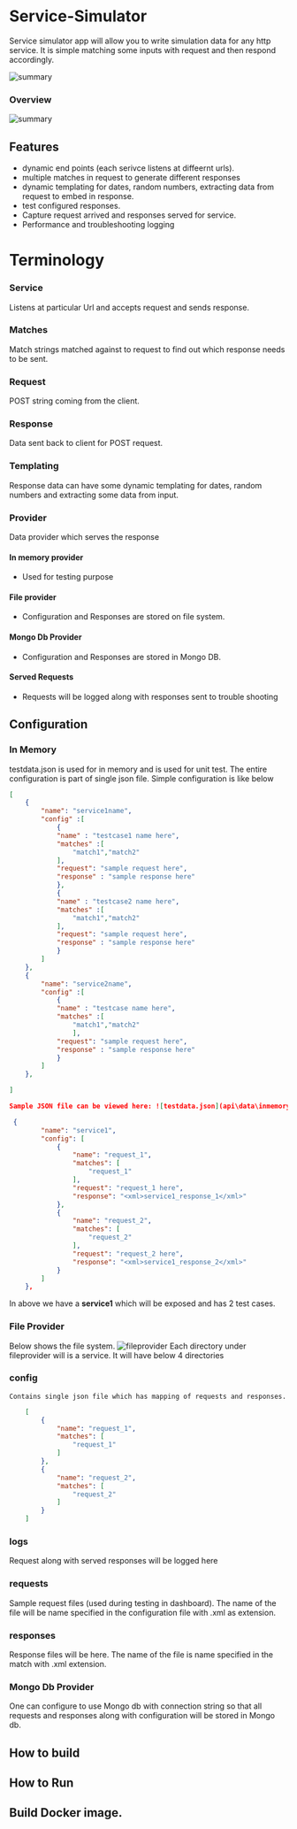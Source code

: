 # Service-Simulator
Service simulator app will allow you to write simulation data for any http service. It is simple matching some inputs with request and then respond accordingly. 

  ![summary](doc/images/summary.png)

  ### Overview
  ![summary](doc/images/overview.png)

## Features
* dynamic end points (each serivce listens at diffeernt urls).
* multiple matches in request to generate different responses
* dynamic templating for dates, random numbers, extracting data from request to embed in response.
* test configured responses.
* Capture request arrived and responses served for service.
* Performance and troubleshooting logging

# Terminology
### Service  
Listens at particular Url and accepts request and sends response.
### Matches
Match strings matched against to request to find out which response needs to be sent.
### Request
POST string coming from the client.
### Response
Data sent back to client for POST request.
### Templating
Response data can have some dynamic templating for dates, random numbers and extracting some data from input.
### Provider
Data provider which serves the response
#### In memory provider
* Used for testing purpose
#### File provider
* Configuration and Responses are stored on file system.
#### Mongo Db Provider
* Configuration and Responses are stored in Mongo DB.
#### Served Requests
* Requests will be logged along with responses sent to trouble shooting

## Configuration
### In Memory

testdata.json is used for in memory and is used for unit test. The entire configuration is part of single json file. Simple configuration is like below

```json
[
    {
        "name": "service1name",
        "config" :[
            {
            "name" : "testcase1 name here",
            "matches" :[
                "match1","match2"
            ],
            "request": "sample request here",
            "response" : "sample response here"
            },
            {
            "name" : "testcase2 name here",
            "matches" :[
                "match1","match2"
            ],
            "request": "sample request here",
            "response" : "sample response here"
            }            
        ]
    },
    {
        "name": "service2name",
        "config" :[
            {
            "name" : "testcase name here",
            "matches" :[
                "match1","match2"
                ],
            "request": "sample request here",
            "response" : "sample response here"
            }
        ]
    },

]

Sample JSON file can be viewed here: ![testdata.json](api\data\inmemory\testdata.json))
```
```json
 {
        "name": "service1",
        "config": [
            {
                "name": "request_1",
                "matches": [
                    "request_1"
                ],
                "request": "request_1 here",
                "response": "<xml>service1_response_1</xml>"
            },
            {
                "name": "request_2",
                "matches": [
                    "request_2"
                ],
                "request": "request_2 here",
                "response": "<xml>service1_response_2</xml>"
            }
        ]
    },
```
In above we have a __service1__ which will be exposed and has 2 test cases. 

### File Provider

Below shows the file system.
![fileprovider](doc/images/fileprovider.png)
Each directory under fileprovider will is a service. It will have below 4 directories 

### config
    Contains single json file which has mapping of requests and responses.
```json
    [
        {
            "name": "request_1",
            "matches": [
                "request_1"
            ]
        },
        {
            "name": "request_2",
            "matches": [
                "request_2"
            ]
        }
    ]
```
### logs
Request along with served responses will be logged here
### requests
Sample request files (used during testing in dashboard). The name of the file will be name specified in the configuration file with .xml as extension.
### responses
Response files will be here. The name of the file is name specified in the match with .xml extension.

### Mongo Db Provider
One can configure to use Mongo db with connection string so that all requests and responses along with configuration will be stored in Mongo db.

## How to build

## How to Run

## Build Docker image.




